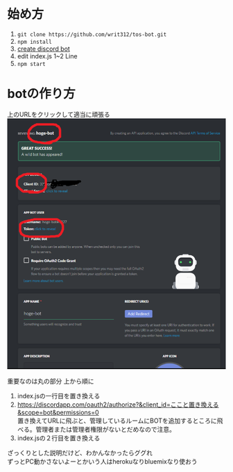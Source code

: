 # 始め方

1. `git clone https://github.com/writ312/tos-bot.git`
1. `npm install`
1. [create discord bot](https://discordapp.com/developers/applications/me)
1. edit index.js 1~2 Line
1. `npm start`

# botの作り方
上のURLをクリックして適当に頑張る
![img](img.png)


重要なのは丸の部分
上から順に
1. index.jsの一行目を置き換える
2. https://discordapp.com/oauth2/authorize?&client_id=ここと置き換える&scope=bot&permissions=0  
    置き換えてURLに飛ぶと、管理しているルームにBOTを追加するところに飛べる。管理者または管理者権限がないとだめなので注意。
3. index.jsの２行目を置き換える

ざっくりとした説明だけど、わかんなかったらググれ  
ずっとPC動かさないよーとかいう人はherokuなりbluemixなり使おう

